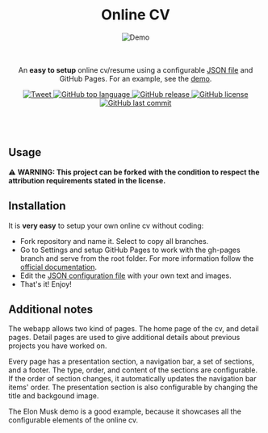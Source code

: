 <h1 align="center">
  Online CV
</h1>
<div align="center">
  <img alt="Demo" src="https://i.imgur.com/hmhaUqP.gif" />
</div>
</br></br>
<p align="center">
  An <b>easy to setup</b> online cv/resume using a configurable <a href="https://github.com/alfredonuhe/online-cv/blob/gh-pages/config.json">JSON file</a> and GitHub Pages. For an example, see the <a href="https://alfredonuhe.github.io/online-cv/">demo</a>.
</p>
<p align="center">
  <a href="https://twitter.com/intent/tweet?text=An%20easy%20to%20set%20up%20personal%20website%20using%20a%20JSON%20configuration%20file:%20&url=https://github.com/alfredonuhe/online-cv" target="_blank">
    <img src="https://img.shields.io/twitter/url/https/shields.io.svg?style=social" alt="Tweet" />
  </a>
  <a href="" target="_blank">
    <img src="https://img.shields.io/github/languages/top/alfredonuhe/online-cv.svg?style=popout-square" alt="GitHub top language" />
  </a>
  <a href="" target="_blank">
    <img src="https://img.shields.io/github/release/alfredonuhe/online-cv.svg?style=popout-square" alt="GitHub release" />
  </a>
  <a href="" target="_blank">
    <img src="https://img.shields.io/github/license/alfredonuhe/online-cv.svg?style=popout-square" alt="GitHub license" />
  </a>
  <a href="" target="_blank">
    <img src="https://img.shields.io/github/last-commit/alfredonuhe/online-cv.svg?style=popout-square" alt="GitHub last commit" />
  </a>
</p>
</br></br>

## Usage

:warning: **WARNING: This project can be forked with the condition to respect the attribution requirements stated in the license.**

## Installation

It is **very easy** to setup your own online cv without coding:

* Fork repository and name it. Select to copy all branches.
* Go to Settings and setup GitHub Pages to work with the gh-pages branch and serve from the root folder. For more information follow the [official documentation](https://docs.github.com/en/pages/getting-started-with-github-pages/configuring-a-publishing-source-for-your-github-pages-site#publishing-from-a-branch).
* Edit the [JSON configuration file](https://github.com/alfredonuhe/online-cv/blob/gh-pages/config.json) with your own text and images.
* That's it! Enjoy!

## Additional notes

The webapp allows two kind of pages. The home page of the cv, and detail pages. Detail pages are used to give additional details about previous projects you have worked on.

Every page has a presentation section, a navigation bar, a set of sections, and a footer. The type, order, and content of the sections are configurable. If the order of section changes, it automatically updates the navigation bar items' order. The presentation section is also configurable by changing the title and backgound image.

The Elon Musk demo is a good example, because it showcases all the configurable elements of the online cv.

